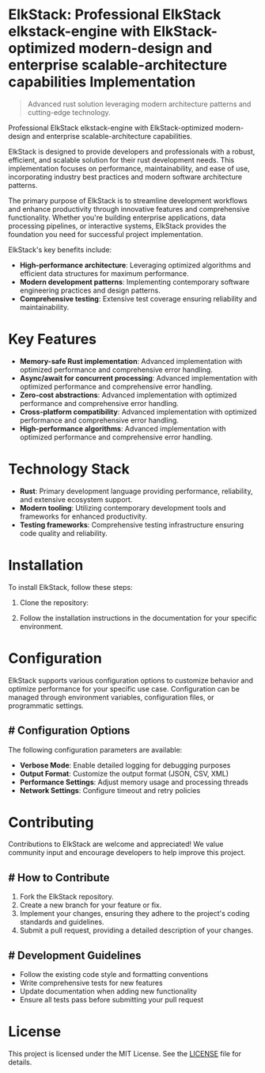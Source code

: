 <!-- fallback_ElkStack_20251001210927_47673 -->

# ElkStack: Professional ElkStack elkstack-engine with ElkStack-optimized modern-design and enterprise scalable-architecture capabilities Implementation
> Advanced rust solution leveraging modern architecture patterns and cutting-edge technology.

Professional ElkStack elkstack-engine with ElkStack-optimized modern-design and enterprise scalable-architecture capabilities.

ElkStack is designed to provide developers and professionals with a robust, efficient, and scalable solution for their rust development needs. This implementation focuses on performance, maintainability, and ease of use, incorporating industry best practices and modern software architecture patterns.

The primary purpose of ElkStack is to streamline development workflows and enhance productivity through innovative features and comprehensive functionality. Whether you're building enterprise applications, data processing pipelines, or interactive systems, ElkStack provides the foundation you need for successful project implementation.

ElkStack's key benefits include:

* **High-performance architecture**: Leveraging optimized algorithms and efficient data structures for maximum performance.
* **Modern development patterns**: Implementing contemporary software engineering practices and design patterns.
* **Comprehensive testing**: Extensive test coverage ensuring reliability and maintainability.

# Key Features

* **Memory-safe Rust implementation**: Advanced implementation with optimized performance and comprehensive error handling.
* **Async/await for concurrent processing**: Advanced implementation with optimized performance and comprehensive error handling.
* **Zero-cost abstractions**: Advanced implementation with optimized performance and comprehensive error handling.
* **Cross-platform compatibility**: Advanced implementation with optimized performance and comprehensive error handling.
* **High-performance algorithms**: Advanced implementation with optimized performance and comprehensive error handling.

# Technology Stack

* **Rust**: Primary development language providing performance, reliability, and extensive ecosystem support.
* **Modern tooling**: Utilizing contemporary development tools and frameworks for enhanced productivity.
* **Testing frameworks**: Comprehensive testing infrastructure ensuring code quality and reliability.

# Installation

To install ElkStack, follow these steps:

1. Clone the repository:


2. Follow the installation instructions in the documentation for your specific environment.

# Configuration

ElkStack supports various configuration options to customize behavior and optimize performance for your specific use case. Configuration can be managed through environment variables, configuration files, or programmatic settings.

## # Configuration Options

The following configuration parameters are available:

* **Verbose Mode**: Enable detailed logging for debugging purposes
* **Output Format**: Customize the output format (JSON, CSV, XML)
* **Performance Settings**: Adjust memory usage and processing threads
* **Network Settings**: Configure timeout and retry policies

# Contributing

Contributions to ElkStack are welcome and appreciated! We value community input and encourage developers to help improve this project.

## # How to Contribute

1. Fork the ElkStack repository.
2. Create a new branch for your feature or fix.
3. Implement your changes, ensuring they adhere to the project's coding standards and guidelines.
4. Submit a pull request, providing a detailed description of your changes.

## # Development Guidelines

* Follow the existing code style and formatting conventions
* Write comprehensive tests for new features
* Update documentation when adding new functionality
* Ensure all tests pass before submitting your pull request

# License

This project is licensed under the MIT License. See the [LICENSE](https://github.com/Willysc10/ElkStack/blob/main/LICENSE) file for details.

